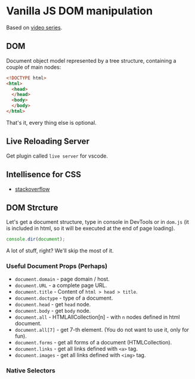 # Vanilla JS DOM manipulation
Based on [video series](https://www.youtube.com/watch?v=0ik6X4DJKCc).

## DOM
Document object model represented by a tree structure, containing a couple of main nodes:
```html
<!DOCTYPE html>
<html>
  <head>
  </head>
  <body>
  </body>
</html>
```
That's it, every thing else is optional.

## Live Reloading Server
Get plugin called `live server` for vscode.

## Intellisence for CSS
* [stackoverflow](https://stackoverflow.com/questions/35213941/how-to-add-intellisense-to-visual-studio-code-for-bootstrap)

## DOM Strcture
Let's get a document structure, type in console in DevTools or in `dom.js` (it is included in html, so it will be executed at the end of page loading).
```js
console.dir(document);
```
A lot of stuff, right? We'll skip the most of it.

### Useful Document Props (Perhaps)
* `document.domain` - page domain / host.
* `document.URL` - a complete page URL.
* `document.title` - Content of `html > head > title`.
* `document.doctype` - type of a document.
* `document.head` - get `head` node.
* `document.body` - get `body` node.
* `document.all` - HTMLAllCollection[n] - with `n` nodes defined in html document.
* `document.all[7]` - get 7-th element. (You do not want to use it, only for fun).
* `document.forms` - get all forms of a document (HTMLCollection).
* `document.links` - get all links defined with `<a>` tag.
* `document.images` - get all links defined with `<img>` tag.

### Native Selectors